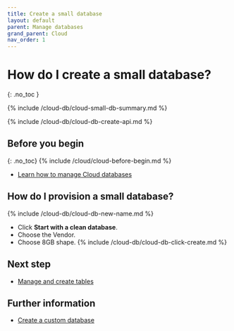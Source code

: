 ```yaml
---
title: Create a small database
layout: default
parent: Manage databases
grand_parent: Cloud
nav_order: 1
---
```


# How do I create a small database?
{: .no_toc }

{% include /cloud-db/cloud-small-db-summary.md %}

{% include /cloud-db/cloud-db-create-api.md %}

## Before you begin
{: .no_toc}
{% include /cloud/cloud-before-begin.md %}
* [Learn how to manage Cloud databases](/docs/cloud/cloud-databases/cloud-db-manage)

## How do I provision a small database?

{% include /cloud-db/cloud-db-new-name.md %}
* Click **Start with a clean database**.
* Choose the Vendor.
* Choose 8GB shape.
{% include /cloud-db/cloud-db-click-create.md %}

## Next step

* [Manage and create tables](/docs/cloud/cloud-tables/cloud-table-manage)

## Further information

* [Create a custom database](/docs/cloud/cloud-databases/cloud-db/cloud-db-create-custom)
